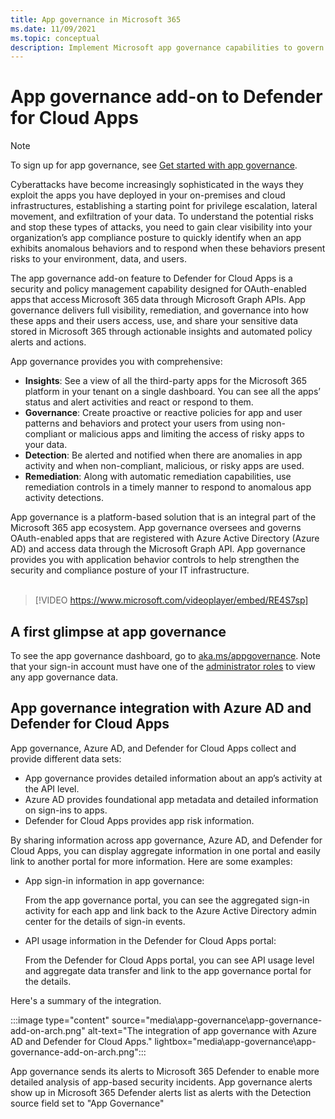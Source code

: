 ```yaml
---
title: App governance in Microsoft 365
ms.date: 11/09/2021
ms.topic: conceptual
description: Implement Microsoft app governance capabilities to govern your apps.
---
```


# App governance add-on to Defender for Cloud Apps

> [!NOTE]
> To sign up for app governance, see [Get started with app governance](app-governance-get-started.md).

Cyberattacks have become increasingly sophisticated in the ways they exploit the apps you have deployed in your on-premises and cloud infrastructures, establishing a starting point for privilege escalation, lateral movement, and exfiltration of your data. To understand the potential risks and stop these types of attacks, you need to gain clear visibility into your organization’s app compliance posture to quickly identify when an app exhibits anomalous behaviors and to respond when these behaviors present risks to your environment, data, and users.

The app governance add-on feature to Defender for Cloud Apps is a security and policy management capability designed for OAuth-enabled apps that access Microsoft 365 data through Microsoft Graph APIs. App governance delivers full visibility, remediation, and governance into how these apps and their users access, use, and share your sensitive data stored in Microsoft 365 through actionable insights and automated policy alerts and actions.

<!--
The scale of ongoing cybersecurity incidents affecting large enterprises and smaller businesses highlights the dangers of supply chain attacks and the need to strengthen the security and compliance posture of every organization. Accelerated cloud adoption with Microsoft 365 and its rich application ecosystem are constantly growing. Attackers are gaining organizational footholds through applications because:

- Users are typically unaware of the risks when consenting to the use of applications. 
- App developers and independent software vendors (ISVs) do not yet have Security Development Lifecycle (SDL) best practices in place to address attacker techniques.
-->

App governance provides you with comprehensive:

- **Insights**: See a view of all the third-party apps for the Microsoft 365 platform in your tenant on a single dashboard. You can see all the apps’ status and alert activities and react or respond to them.
- **Governance**: Create proactive or reactive policies for app and user patterns and behaviors and protect your users from using non-compliant or malicious apps and limiting the access of risky apps to your data.
- **Detection**: Be alerted and notified when there are anomalies in app activity and when non-compliant, malicious, or risky apps are used.
- **Remediation**: Along with automatic remediation capabilities, use remediation controls in a timely manner to respond to anomalous app activity detections.

App governance is a platform-based solution that is an integral part of the Microsoft 365 app ecosystem. App governance oversees and governs OAuth-enabled apps that are registered with Azure Active Directory (Azure AD) and access data through the Microsoft Graph API. App governance provides you with application behavior controls to help strengthen the security and compliance posture of your IT infrastructure.<br>
<br>

> [!VIDEO https://www.microsoft.com/videoplayer/embed/RE4S7sp]

## A first glimpse at app governance

To see the app governance dashboard, go to [aka.ms/appgovernance](https://aka.ms/appgovernance). Note that your sign-in account must have one of the [administrator roles](app-governance-get-started.md#roles) to view any app governance data.

## App governance integration with Azure AD and Defender for Cloud Apps

App governance, Azure AD, and Defender for Cloud Apps collect and provide different data sets:

- App governance provides detailed information about an app’s activity at the API level.
- Azure AD provides foundational app metadata and detailed information on sign-ins to apps.
- Defender for Cloud Apps provides app risk information.

By sharing information across app governance, Azure AD, and Defender for Cloud Apps, you can display aggregate information in one portal and easily link to another portal for more information. Here are some examples:

- App sign-in information in app governance:

  From the app governance portal, you can see the aggregated sign-in activity for each app and link back to the Azure Active Directory admin center for the details of sign-in events.

<!--
- App API usage information in the Azure Active Directory admin center:

  From the Azure Active Directory admin center, you can see the aggregated app usage information and link to the app governance portal for the details of app usage.
-->

- API usage information in the Defender for Cloud Apps portal:

  From the Defender for Cloud Apps portal, you can see API usage level and aggregate data transfer and link to the app governance portal for the details.

Here's a summary of the integration.

:::image type="content" source="media\app-governance\app-governance-add-on-arch.png" alt-text="The integration of app governance with Azure AD and Defender for Cloud Apps." lightbox="media\app-governance\app-governance-add-on-arch.png":::

App governance sends its alerts to Microsoft 365 Defender to enable more detailed analysis of app-based security incidents. App governance alerts show up in Microsoft 365 Defender alerts list as alerts with the Detection source field set to "App Governance"

